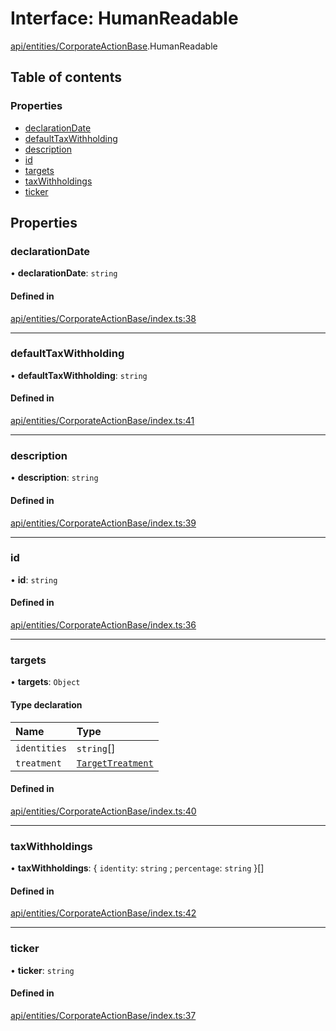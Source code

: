 # Interface: HumanReadable

[api/entities/CorporateActionBase](../wiki/api.entities.CorporateActionBase).HumanReadable

## Table of contents

### Properties

- [declarationDate](../wiki/api.entities.CorporateActionBase.HumanReadable#declarationdate)
- [defaultTaxWithholding](../wiki/api.entities.CorporateActionBase.HumanReadable#defaulttaxwithholding)
- [description](../wiki/api.entities.CorporateActionBase.HumanReadable#description)
- [id](../wiki/api.entities.CorporateActionBase.HumanReadable#id)
- [targets](../wiki/api.entities.CorporateActionBase.HumanReadable#targets)
- [taxWithholdings](../wiki/api.entities.CorporateActionBase.HumanReadable#taxwithholdings)
- [ticker](../wiki/api.entities.CorporateActionBase.HumanReadable#ticker)

## Properties

### declarationDate

• **declarationDate**: `string`

#### Defined in

[api/entities/CorporateActionBase/index.ts:38](https://github.com/PolymathNetwork/polymesh-sdk/blob/31dfa0dc/src/api/entities/CorporateActionBase/index.ts#L38)

___

### defaultTaxWithholding

• **defaultTaxWithholding**: `string`

#### Defined in

[api/entities/CorporateActionBase/index.ts:41](https://github.com/PolymathNetwork/polymesh-sdk/blob/31dfa0dc/src/api/entities/CorporateActionBase/index.ts#L41)

___

### description

• **description**: `string`

#### Defined in

[api/entities/CorporateActionBase/index.ts:39](https://github.com/PolymathNetwork/polymesh-sdk/blob/31dfa0dc/src/api/entities/CorporateActionBase/index.ts#L39)

___

### id

• **id**: `string`

#### Defined in

[api/entities/CorporateActionBase/index.ts:36](https://github.com/PolymathNetwork/polymesh-sdk/blob/31dfa0dc/src/api/entities/CorporateActionBase/index.ts#L36)

___

### targets

• **targets**: `Object`

#### Type declaration

| Name | Type |
| :------ | :------ |
| `identities` | `string`[] |
| `treatment` | [`TargetTreatment`](../wiki/api.entities.CorporateActionBase.types.TargetTreatment) |

#### Defined in

[api/entities/CorporateActionBase/index.ts:40](https://github.com/PolymathNetwork/polymesh-sdk/blob/31dfa0dc/src/api/entities/CorporateActionBase/index.ts#L40)

___

### taxWithholdings

• **taxWithholdings**: { `identity`: `string` ; `percentage`: `string`  }[]

#### Defined in

[api/entities/CorporateActionBase/index.ts:42](https://github.com/PolymathNetwork/polymesh-sdk/blob/31dfa0dc/src/api/entities/CorporateActionBase/index.ts#L42)

___

### ticker

• **ticker**: `string`

#### Defined in

[api/entities/CorporateActionBase/index.ts:37](https://github.com/PolymathNetwork/polymesh-sdk/blob/31dfa0dc/src/api/entities/CorporateActionBase/index.ts#L37)
